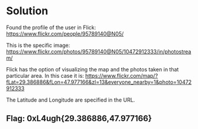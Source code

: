 # Solution

Found the profile of the user in Flick: https://www.flickr.com/people/95789140@N05/

This is the specific image: https://www.flickr.com/photos/95789140@N05/10472912333/in/photostream/

Flick has the option of visualizing the map and the photos taken in that particular area. In this case it is: https://www.flickr.com/map/?fLat=29.386886&fLon=47.977166&zl=13&everyone_nearby=1&photo=10472912333

The Latitude and Longitude are specified in the URL.

## Flag: 0xL4ugh{29.386886,47.977166}